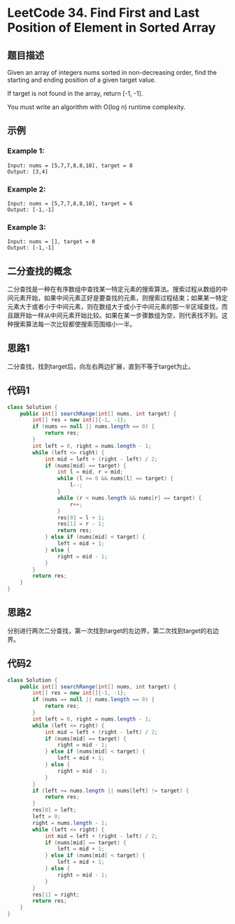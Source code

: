# LeetCode 34. Find First and Last Position of Element in Sorted Array
## 题目描述
Given an array of integers nums sorted in non-decreasing order, find the starting and ending position of a given target value.

If target is not found in the array, return [-1, -1].

You must write an algorithm with O(log n) runtime complexity.
## 示例
### Example 1:
```
Input: nums = [5,7,7,8,8,10], target = 8
Output: [3,4]
```
### Example 2:
```
Input: nums = [5,7,7,8,8,10], target = 6
Output: [-1,-1]
```
### Example 3:
```
Input: nums = [], target = 0
Output: [-1,-1]
```
## 二分查找的概念
二分查找是一种在有序数组中查找某一特定元素的搜索算法。搜索过程从数组的中间元素开始，如果中间元素正好是要查找的元素，则搜索过程结束；如果某一特定元素大于或者小于中间元素，则在数组大于或小于中间元素的那一半区域查找，而且跟开始一样从中间元素开始比较。如果在某一步骤数组为空，则代表找不到。这种搜索算法每一次比较都使搜索范围缩小一半。

## 思路1
二分查找，找到target后，向左右两边扩展，直到不等于target为止。
## 代码1
```java
class Solution {
    public int[] searchRange(int[] nums, int target) {
        int[] res = new int[]{-1, -1};
        if (nums == null || nums.length == 0) {
            return res;
        }
        int left = 0, right = nums.length - 1;
        while (left <= right) {
            int mid = left + (right - left) / 2;
            if (nums[mid] == target) {
                int l = mid, r = mid;
                while (l >= 0 && nums[l] == target) {
                    l--;
                }
                while (r < nums.length && nums[r] == target) {
                    r++;
                }
                res[0] = l + 1;
                res[1] = r - 1;
                return res;
            } else if (nums[mid] < target) {
                left = mid + 1;
            } else {
                right = mid - 1;
            }
        }
        return res;
    }
}
```
## 思路2
分别进行两次二分查找，第一次找到target的左边界，第二次找到target的右边界。
## 代码2
```java
class Solution {
    public int[] searchRange(int[] nums, int target) {
        int[] res = new int[]{-1, -1};
        if (nums == null || nums.length == 0) {
            return res;
        }
        int left = 0, right = nums.length - 1;
        while (left <= right) {
            int mid = left + (right - left) / 2;
            if (nums[mid] == target) {
                right = mid - 1;
            } else if (nums[mid] < target) {
                left = mid + 1;
            } else {
                right = mid - 1;
            }
        }
        if (left >= nums.length || nums[left] != target) {
            return res;
        }
        res[0] = left;
        left = 0;
        right = nums.length - 1;
        while (left <= right) {
            int mid = left + (right - left) / 2;
            if (nums[mid] == target) {
                left = mid + 1;
            } else if (nums[mid] < target) {
                left = mid + 1;
            } else {
                right = mid - 1;
            }
        }
        res[1] = right;
        return res;
    }
}
```